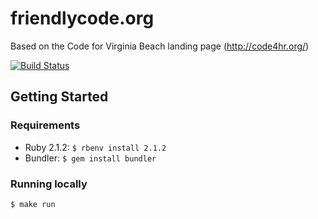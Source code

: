 # friendlycode.org

Based on the Code for Virginia Beach landing page (http://code4hr.org/)

[![Build Status](https://travis-ci.org/friendlycode/homepage.svg?branch=master)](https://travis-ci.org/friendlycode/homepage)

## Getting Started

### Requirements

* Ruby 2.1.2: `$ rbenv install 2.1.2`
* Bundler: `$ gem install bundler`

### Running locally

```
$ make run
```
